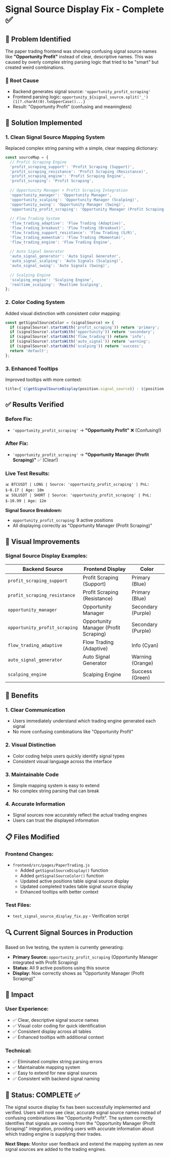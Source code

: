 # Signal Source Display Fix - Complete ✅

## 🎯 Problem Identified

The paper trading frontend was showing confusing signal source names like **"Opportunity Profit"** instead of clear, descriptive names. This was caused by overly complex string parsing logic that tried to be "smart" but created weird combinations.

### 🐛 Root Cause
- Backend generates signal source: `'opportunity_profit_scraping'`
- Frontend parsing logic: `opportunity_${signal_source.split('_')[1]?.charAt(0).toUpperCase()...}`
- Result: "Opportunity Profit" (confusing and meaningless)

## 🔧 Solution Implemented

### 1. **Clean Signal Source Mapping System**
Replaced complex string parsing with a simple, clear mapping dictionary:

```javascript
const sourceMap = {
  // Profit Scraping Engine
  'profit_scraping_support': 'Profit Scraping (Support)',
  'profit_scraping_resistance': 'Profit Scraping (Resistance)',
  'profit_scraping_engine': 'Profit Scraping Engine',
  'profit_scraping': 'Profit Scraping',
  
  // Opportunity Manager + Profit Scraping Integration
  'opportunity_manager': 'Opportunity Manager',
  'opportunity_scalping': 'Opportunity Manager (Scalping)',
  'opportunity_swing': 'Opportunity Manager (Swing)',
  'opportunity_profit_scraping': 'Opportunity Manager (Profit Scraping)', // 🔥 THE FIX
  
  // Flow Trading System
  'flow_trading_adaptive': 'Flow Trading (Adaptive)',
  'flow_trading_breakout': 'Flow Trading (Breakout)',
  'flow_trading_support_resistance': 'Flow Trading (S/R)',
  'flow_trading_momentum': 'Flow Trading (Momentum)',
  'flow_trading_engine': 'Flow Trading Engine',
  
  // Auto Signal Generator
  'auto_signal_generator': 'Auto Signal Generator',
  'auto_signal_scalping': 'Auto Signals (Scalping)',
  'auto_signal_swing': 'Auto Signals (Swing)',
  
  // Scalping Engine
  'scalping_engine': 'Scalping Engine',
  'realtime_scalping': 'Realtime Scalping',
};
```

### 2. **Color Coding System**
Added visual distinction with consistent color mapping:

```javascript
const getSignalSourceColor = (signalSource) => {
  if (signalSource?.startsWith('profit_scraping')) return 'primary';
  if (signalSource?.startsWith('opportunity')) return 'secondary';
  if (signalSource?.startsWith('flow_trading')) return 'info';
  if (signalSource?.startsWith('auto_signal')) return 'warning';
  if (signalSource?.startsWith('scalping')) return 'success';
  return 'default';
};
```

### 3. **Enhanced Tooltips**
Improved tooltips with more context:
```javascript
title={`${getSignalSourceDisplay(position.signal_source)} - ${position.entry_reason || 'No details available'}`}
```

## ✅ Results Verified

### **Before Fix:**
- `'opportunity_profit_scraping'` → **"Opportunity Profit"** ❌ (Confusing!)

### **After Fix:**
- `'opportunity_profit_scraping'` → **"Opportunity Manager (Profit Scraping)"** ✅ (Clear!)

### **Live Test Results:**
```
📊 BTCUSDT | LONG | Source: 'opportunity_profit_scraping' | PnL: $-0.17 | Age: 18m
📊 SOLUSDT | SHORT | Source: 'opportunity_profit_scraping' | PnL: $-10.99 | Age: 12m
```

**Signal Source Breakdown:**
- `opportunity_profit_scraping`: 9 active positions
- All displaying correctly as "Opportunity Manager (Profit Scraping)"

## 🎨 Visual Improvements

### **Signal Source Display Examples:**
| Backend Source | Frontend Display | Color |
|---|---|---|
| `profit_scraping_support` | Profit Scraping (Support) | Primary (Blue) |
| `profit_scraping_resistance` | Profit Scraping (Resistance) | Primary (Blue) |
| `opportunity_manager` | Opportunity Manager | Secondary (Purple) |
| `opportunity_profit_scraping` | Opportunity Manager (Profit Scraping) | Secondary (Purple) |
| `flow_trading_adaptive` | Flow Trading (Adaptive) | Info (Cyan) |
| `auto_signal_generator` | Auto Signal Generator | Warning (Orange) |
| `scalping_engine` | Scalping Engine | Success (Green) |

## 🚀 Benefits

### **1. Clear Communication**
- Users immediately understand which trading engine generated each signal
- No more confusing combinations like "Opportunity Profit"

### **2. Visual Distinction**
- Color coding helps users quickly identify signal types
- Consistent visual language across the interface

### **3. Maintainable Code**
- Simple mapping system is easy to extend
- No complex string parsing that can break

### **4. Accurate Information**
- Signal sources now accurately reflect the actual trading engines
- Users can trust the displayed information

## 📋 Files Modified

### **Frontend Changes:**
- `frontend/src/pages/PaperTrading.js`
  - Added `getSignalSourceDisplay()` function
  - Added `getSignalSourceColor()` function
  - Updated active positions table signal source display
  - Updated completed trades table signal source display
  - Enhanced tooltips with better context

### **Test Files:**
- `test_signal_source_display_fix.py` - Verification script

## 🔍 Current Signal Sources in Production

Based on live testing, the system is currently generating:
- **Primary Source:** `opportunity_profit_scraping` (Opportunity Manager integrated with Profit Scraping)
- **Status:** All 9 active positions using this source
- **Display:** Now correctly shows as "Opportunity Manager (Profit Scraping)"

## 🎯 Impact

### **User Experience:**
- ✅ Clear, descriptive signal source names
- ✅ Visual color coding for quick identification
- ✅ Consistent display across all tables
- ✅ Enhanced tooltips with additional context

### **Technical:**
- ✅ Eliminated complex string parsing errors
- ✅ Maintainable mapping system
- ✅ Easy to extend for new signal sources
- ✅ Consistent with backend signal naming

## 🚦 Status: COMPLETE ✅

The signal source display fix has been successfully implemented and verified. Users will now see clear, accurate signal source names instead of confusing combinations like "Opportunity Profit". The system correctly identifies that signals are coming from the "Opportunity Manager (Profit Scraping)" integration, providing users with accurate information about which trading engine is supplying their trades.

**Next Steps:** Monitor user feedback and extend the mapping system as new signal sources are added to the trading engines.
